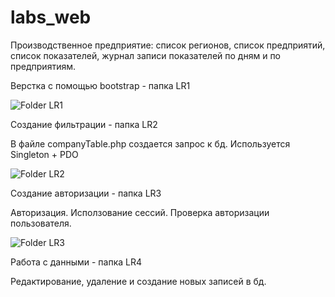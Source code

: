 # labs_web
Производственное предприятие: список регионов, список предприятий, список показателей, журнал записи показателей по дням и по предприятиям.

Верстка с помощью bootstrap - папка LR1

![][lab1]

[lab1]: pic_md/lr1.png "Folder LR1"


Создание фильтрации - папка LR2

В файле companyTable.php создается запрос к бд. Используется Singleton + PDO

![][lab2]

[lab2]: pic_md/lr2.png "Folder LR2"


Создание авторизации - папка LR3

Авторизация. Исползование сессий. Проверка авторизации пользователя.

![][lab3]

[lab3]: pic_md/lr3.png "Folder LR3"


Работа с данными - папка LR4

Редактирование, удаление и создание новых записей в бд.
